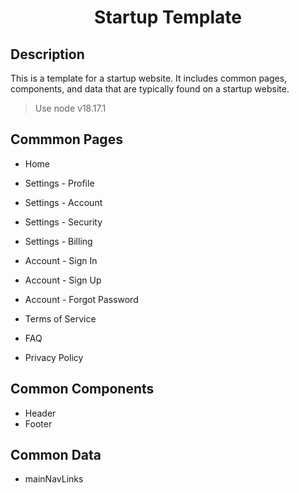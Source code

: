 <h1 align="center">Startup Template</h1>

## Description

This is a template for a startup website. It includes common pages, components, and data that are typically found on a startup website.

> Use node v18.17.1

## Commmon Pages

- Home

- Settings - Profile
- Settings - Account
- Settings - Security
- Settings - Billing

- Account - Sign In
- Account - Sign Up
- Account - Forgot Password

- Terms of Service
- FAQ
- Privacy Policy

## Common Components

- Header
- Footer

## Common Data

- mainNavLinks
